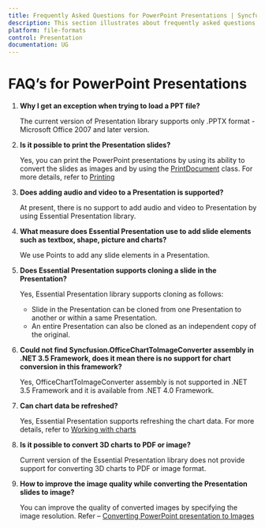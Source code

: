 ```yaml
---
title: Frequently Asked Questions for PowerPoint Presentations | Syncfusion
description: This section illustrates about frequently asked questions in various options by using Essential Syncfusion Presentation library.
platform: file-formats
control: Presentation
documentation: UG
---
```

# FAQ’s for PowerPoint Presentations

1. **Why I get an exception when trying to load a PPT file?**

   The current version of Presentation library supports only .PPTX format - Microsoft Office 2007 and later version.

2. **Is it possible to print the Presentation slides?**

   Yes, you can print the PowerPoint presentations by using its ability to convert the slides as images and by using the [PrintDocument](https://msdn.microsoft.com/en-us/library/system.drawing.printing.printdocument(v=vs.110).aspx# "") class. For more details, refer to [Printing](http://www.google.com/# "")

3. **Does adding audio and video to a Presentation is supported?**

   At present, there is no support to add audio and video to Presentation by using Essential Presentation library.

4. **What measure does Essential Presentation use to add slide elements such as textbox, shape, picture and charts?**

   We use Points to add any slide elements in a Presentation.

5. **Does Essential Presentation supports cloning a slide in the Presentation?**

   Yes, Essential Presentation library supports cloning as follows:

   * Slide in the Presentation can be cloned from one Presentation to another or within a same Presentation.
   * An entire Presentation can also be cloned as an independent copy of the original.
   
6. **Could not find Syncfusion.OfficeChartToImageConverter assembly in .NET 3.5 Framework, does it mean there is no support for chart conversion in this framework?**

   Yes, OfficeChartToImageConverter assembly is not supported in .NET 3.5 Framework and it is available from .NET 4.0 Framework.

7. **Can chart data be refreshed?**

   Yes, Essential Presentation supports refreshing the chart data. For more details, refer to [Working with charts](/file-formats/presentation/working-with-charts)

8. **Is it possible to convert 3D charts to PDF or image?**

   Current version of the Essential Presentation library does not provide support for converting 3D charts to PDF or image format.

9. **How to improve the image quality while converting the Presentation slides to image?**
   
   You can improve the quality of converted images by specifying the image resolution. Refer – [Converting PowerPoint presentation to Images](/file-formats/presentation/getting-started#converting-powerpoint-presentation-to-images)

